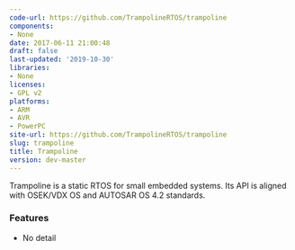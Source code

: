 ```yaml
---
code-url: https://github.com/TrampolineRTOS/trampoline
components:
- None
date: 2017-06-11 21:00:48
draft: false
last-updated: '2019-10-30'
libraries:
- None
licenses:
- GPL v2
platforms:
- ARM
- AVR
- PowerPC
site-url: https://github.com/TrampolineRTOS/trampoline
slug: trampoline
title: Trampoline
version: dev-master
---
```

Trampoline is a static RTOS for small embedded systems. Its API is aligned with OSEK/VDX OS and AUTOSAR OS 4.2 standards.

<!--more-->

### Features
- No detail


